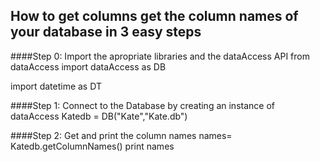 How to get columns get the column names of your database in 3 easy steps
------------------------------------------------------------------------

####Step 0: Import the apropriate libraries and the dataAccess API
from dataAccess import dataAccess as DB

import datetime as DT

####Step 1: Connect to the Database by creating an instance of dataAccess
Katedb = DB("Kate","Kate.db")

####Step 2: Get and print the column names 
names= Katedb.getColumnNames()
print names
